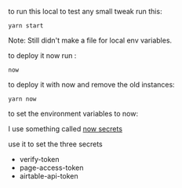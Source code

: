 to run this local to test any small tweak run this: 
```
yarn start
```
Note: Still didn't make a file for local env variables.

to deploy it now run : 
```$xslt
now
```

to deploy it with now and remove the old instances:
```
yarn now
```

to set the environment variables to now: 

I use something called [now secrets](https://zeit.co/docs/getting-started/secrets)

use it to set the three secrets

- verify-token
- page-access-token
- airtable-api-token